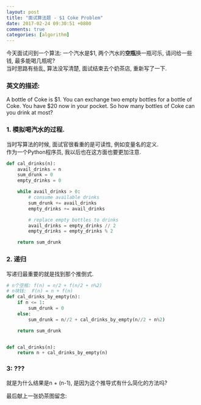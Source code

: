 ```yaml
---
layout: post
title: "面试算法题 - $1 Coke Problem"
date: 2017-02-24 09:30:51 +0800
comments: true
categories: [algorithm]
---
```


今天面试问到一个算法: 一个汽水是$1, 两个汽水的**空瓶**换一瓶可乐, 请问给一些钱, 最多能喝几瓶呢?     
当时思路有些乱, 算法没写清楚, 面试结束去个奶茶店, 重新写了一下.    
<!--more-->
    

### 英文的描述:    
A bottle of Coke is $1. You can exchange two empty bottles for a bottle of Coke. You have $20 now in your pocket. So how many bottles of Coke can you drink at most?    


### 1. 模拟喝汽水的过程.
当时写算法的时候, 面试官很看重的是可读性, 例如变量名的定义.     
作为一个Python程序员, 我以后也在这方面也要更加注意.    
```python
def cal_drinks(n):
    avail_drinks = n
    sum_drunk = 0
    empty_drinks = 0

    while avail_drinks > 0:
        # consume available drinks
        sum_drunk += avail_drinks
        empty_drinks += avail_drinks

        # replace empty bottles to drinks
        avail_drinks = empty_drinks // 2
        empty_drinks = empty_drinks % 2

    return sum_drunk
```


### 2. 递归
写递归最重要的就是找到那个推倒式.     
```python
# n个空瓶: f(n) = n/2 + f(n/2 + n%2)
# n块钱:  F(n) = n + f(n)
def cal_drinks_by_empty(n):
    if n <= 1:
        sum_drunk = 0
    else:
        sum_drunk = n//2 + cal_drinks_by_empty(n//2 + n%2)

    return sum_drunk


def cal_drinks(n):
    return n + cal_drinks_by_empty(n)
```


### 3: ???
就是为什么结果是n + (n-1), 是因为这个推导式有什么简化的方法吗?     



最后献上一张奶茶图留念:   
<img style="max-height:330px" class="lazy" data-original="/images/blog/170224_coke/milktea.JPG">   
